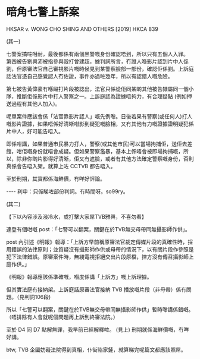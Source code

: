 # 暗角七警上訴案


HKSAR v. WONG CHO SHING AND OTHERS [2019] HKCA 839

(其一)

七警案搞咗咁耐，最後都係有兩個黑警嘅身份確認唔到，所以只有五個人入罪。
第四被告劉興沛被指參與毆打曾建超，據判詞所言，冇證人喺影片認到片中人係劉，但原審法官自己審視影片嘅時候見到某警察臉部一部份，確認佢係劉。上訴庭話法官憑自己感覺認人冇佐證，事件亦過咗幾年，所以有認錯人嘅危險。

第七被告黃偉豪冇喺毆打片段被認出，法官只係從佢同某啲其他被告隸屬同一個小隊，推斷佢係影片中打人警察之一。上訴庭認為證據唔夠力，有合理疑點 (例如押送過程有其他人加入)。

呢單案件應該會係「法官靠影片認人」嘅先例嚟。日後若果有警察(或任何人)打人嘅影片證據，如果唔係好清晰咁影到疑犯嘅臉相，又冇其他有力嘅證據證明疑犯係片中人，好可能告唔入。

即係咁講，如果普通市民暴力打人，警察(或其他市民)可以當場拘捕佢，送佢去差館，咁佢嘅身份就唔會成疑。但如果警察濫暴，基本上係唔會被即場拘捕嘅，所以，除非你啲片影得好清晰，佢又冇遮臉，或者有其他方法確定警察嘅身份，否則真係會告唔入架。就算上咗 CCTVB 都告唔入。

至於刑期，其實都係海鮮價，冇咩好評論。

---- 利申：只係睇咗部份判詞。冇時間呀。so99ry。

(其二)

【下以內容涉及潑冷水，或打擊大家屌TVB雅興，不喜勿看】

連登有個咁嘅 post：「七警可以翻案，關鍵在於TVB無交母帶同無攝影師作供」。

post 內引述《明報》報導：「上訴方早前稱原審法官裁定傳媒片段的真確性時，採用錯誤的法律原則；並質疑沒有攝影師作供或母帶的情況下，以有關片段作參照是犯下法律錯誤。原審案件時，無綫電視拒絕交出片段原檔，控方沒有傳召攝影師上庭作供。」

《明報》報導應該係準確嘅，嗰度係講「上訴方」嘅上訴理據。

但其實法庭冇接納架。上訴庭話原審法官接納 TVB 播放嘅片段（非母帶）係冇問題。（見判詞106段)

所以「七警可以翻案，關鍵在於TVB無交母帶同無攝影師作供」暫時嚟講係錯嘅。（唔排除有人會就呢個問題再上訴到終審法院。）

至於 D4 同 D7 點解無罪，我早前已經解釋咗。 (見上) 刑期就係海鮮價嘅，冇咩好講。

btw, TVB 企圖妨礙法院得到真相，仆街陷家鏟，就算睇完呢篇文都應該照屌。


